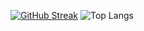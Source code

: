 [![GitHub Streak](https://streak-stats.demolab.com/?user=motari054&theme=dark)](https://git.io/streak-stats)
![Top Langs](https://github-readme-stats.vercel.app/api/top-langs/?username=motari054&theme=dark&layout=compact)
